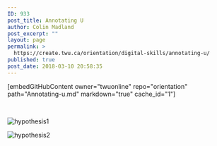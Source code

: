 ```yaml
---
ID: 933
post_title: Annotating U
author: Colin Madland
post_excerpt: ""
layout: page
permalink: >
  https://create.twu.ca/orientation/digital-skills/annotating-u/
published: true
post_date: 2018-03-10 20:58:35
---
```

[embedGitHubContent owner="twuonline" repo="orientation" path="Annotating-u.md" markdown="true" cache_id="1"]

&nbsp;

<!--themify_builder_static--><img src="http://create.twu.ca/orientation/files/2018/03/hypothesis1.png" alt="hypothesis1" srcset="https://i0.wp.com/create.twu.ca/orientation/files/2018/03/hypothesis1.png?w=510 510w, https://i0.wp.com/create.twu.ca/orientation/files/2018/03/hypothesis1.png?resize=246%2C300 246w" sizes="(max-width: 510px) 100vw, 510px" /> 
 
 <img src="http://create.twu.ca/orientation/files/2018/03/hypothesis2.png" alt="hypothesis2" srcset="https://i2.wp.com/create.twu.ca/orientation/files/2018/03/hypothesis2.png?w=948 948w, https://i2.wp.com/create.twu.ca/orientation/files/2018/03/hypothesis2.png?resize=300%2C108 300w, https://i2.wp.com/create.twu.ca/orientation/files/2018/03/hypothesis2.png?resize=768%2C277 768w" sizes="(max-width: 948px) 100vw, 948px" /><!--/themify_builder_static-->